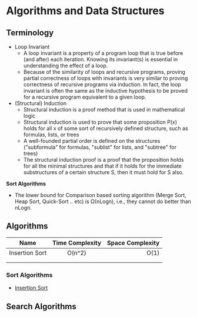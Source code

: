 # Algorithms and Data Structures
## Terminology
* Loop Invariant
   * A loop invariant is a property of a program loop that is true before (and after) each iteration. Knowing its 
   invariant(s) is essential in understanding the effect of a loop.
   * Because of the similarity of loops and recursive programs, proving partial correctness of loops with invariants is 
   very similar to proving correctness of recursive programs via induction. In fact, the loop invariant is often the 
   same as the inductive hypothesis to be proved for a recursive program equivalent to a given loop.
* (Structural) Induction
   * Structural induction is a proof method that is used in mathematical logic
   * Structural induction is used to prove that some proposition P(x) holds for all x of some sort of recursively 
   defined structure, such as formulas, lists, or trees
   * A well-founded partial order is defined on the structures ("subformula" for formulas, "sublist" for lists, and 
   "subtree" for trees)
   * The structural induction proof is a proof that the proposition holds for all the minimal structures and that if it 
   holds for the immediate substructures of a certain structure S, then it must hold for S also.
   
**Sort Algorithms**
* The lower bound for Comparison based sorting algorithm (Merge Sort, Heap Sort, Quick-Sort .. etc) is Ω(nLogn), i.e., 
they cannot do better than nLogn.
   
## Algorithms
| Name           | Time Complexity | Space Complexity |
| -------------  | :-------------: | -----:           |
| Insertion Sort | O(n^2)          | O(1)             |
|                |                 |                  |
|                |                 |                  |

### Sort Algorithms
* [Insertion Sort](docs/algorithms/sort/InsertionSort.md)

## Search Algorithms
